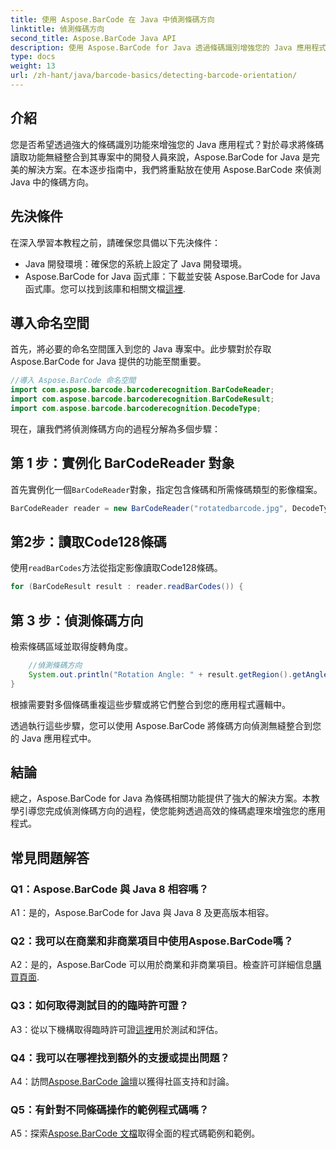 ```yaml
---
title: 使用 Aspose.BarCode 在 Java 中偵測條碼方向
linktitle: 偵測條碼方向
second_title: Aspose.BarCode Java API
description: 使用 Aspose.BarCode for Java 透過條碼識別增強您的 Java 應用程式。按照我們的逐步指南輕鬆偵測條碼方向。
type: docs
weight: 13
url: /zh-hant/java/barcode-basics/detecting-barcode-orientation/
---
```

## 介紹

您是否希望透過強大的條碼識別功能來增強您的 Java 應用程式？對於尋求將條碼讀取功能無縫整合到其專案中的開發人員來說，Aspose.BarCode for Java 是完美的解決方案。在本逐步指南中，我們將重點放在使用 Aspose.BarCode 來偵測 Java 中的條碼方向。

## 先決條件

在深入學習本教程之前，請確保您具備以下先決條件：

- Java 開發環境：確保您的系統上設定了 Java 開發環境。
-  Aspose.BarCode for Java 函式庫：下載並安裝 Aspose.BarCode for Java 函式庫。您可以找到該庫和相關文檔[這裡](https://releases.aspose.com/barcode/java/).

## 導入命名空間

首先，將必要的命名空間匯入到您的 Java 專案中。此步驟對於存取 Aspose.BarCode for Java 提供的功能至關重要。

```java
//導入 Aspose.BarCode 命名空間
import com.aspose.barcode.barcoderecognition.BarCodeReader;
import com.aspose.barcode.barcoderecognition.BarCodeResult;
import com.aspose.barcode.barcoderecognition.DecodeType;
```

現在，讓我們將偵測條碼方向的過程分解為多個步驟：

## 第 1 步：實例化 BarCodeReader 對象

首先實例化一個`BarCodeReader`對象，指定包含條碼和所需條碼類型的影像檔案。

```java
BarCodeReader reader = new BarCodeReader("rotatedbarcode.jpg", DecodeType.CODE_128);
```

## 第2步：讀取Code128條碼

使用`readBarCodes`方法從指定影像讀取Code128條碼。

```java
for (BarCodeResult result : reader.readBarCodes()) {
```

## 第 3 步：偵測條碼方向

檢索條碼區域並取得旋轉角度。

```java
    //偵測條碼方向
    System.out.println("Rotation Angle: " + result.getRegion().getAngle());
}
```

根據需要對多個條碼重複這些步驟或將它們整合到您的應用程式邏輯中。

透過執行這些步驟，您可以使用 Aspose.BarCode 將條碼方向偵測無縫整合到您的 Java 應用程式中。

## 結論

總之，Aspose.BarCode for Java 為條碼相關功能提供了強大的解決方案。本教學引導您完成偵測條碼方向的過程，使您能夠透過高效的條碼處理來增強您的應用程式。

## 常見問題解答

### Q1：Aspose.BarCode 與 Java 8 相容嗎？

A1：是的，Aspose.BarCode for Java 與 Java 8 及更高版本相容。

### Q2：我可以在商業和非商業項目中使用Aspose.BarCode嗎？

 A2：是的，Aspose.BarCode 可以用於商業和非商業項目。檢查許可詳細信息[購買頁面](https://purchase.aspose.com/buy).

### Q3：如何取得測試目的的臨時許可證？

A3：從以下機構取得臨時許可證[這裡](https://purchase.aspose.com/temporary-license/)用於測試和評估。

### Q4：我可以在哪裡找到額外的支援或提出問題？

 A4：訪問[Aspose.BarCode 論壇](https://forum.aspose.com/c/barcode/13)以獲得社區支持和討論。

### Q5：有針對不同條碼操作的範例程式碼嗎？

 A5：探索[Aspose.BarCode 文檔](https://reference.aspose.com/barcode/java/)取得全面的程式碼範例和範例。